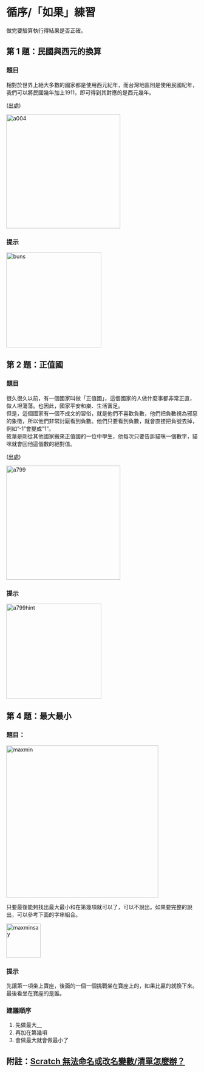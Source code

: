 # 循序/「如果」練習

做完要驗算執行得結果是否正確。  

## 第 1 題：民國與西元的換算

### 題目

相對於世界上絕大多數的國家都是使用西元紀年，而台灣地區則是使用民國紀年，我們可以將民國幾年加上1911，即可得到其對應的是西元幾年。

([出處](https://web.archive.org/web/20210729223105/http://www.tcgs.tc.edu.tw:1218/ShowProblem?problemid=a004))

<img src="http://nandemoi.github.io/zl111/media/a004.gif" alt="a004" height="300"/>

### 提示

<img src="http://nandemoi.github.io/zl111/media/a004.png" alt="buns" height="250"/>

## 第 2 題：正值國

### 題目

很久很久以前，有一個國家叫做「正值國」，這個國家的人做什麼事都非常正直，做人坦蕩蕩。也因此，國家平安和樂、生活富足。  
但是，這個國家有一個不成文的習俗，就是他們不喜歡負數，他們把負數視為邪惡的象徵，所以他們非常討厭看到負數。他們只要看到負數，就會直接把負號去掉，例如”-1”會變成”1”。  
筱華是剛從其他國家搬來正值國的一位中學生，他每次只要告訴貓咪一個數字，貓咪就會回他這個數的絕對值。  

([出處](https://zerojudge.tw/ShowProblem?problemid=a799))

<img src="http://nandemoi.github.io/zl111/media/a799.gif" alt="a799" height="300"/>

### 提示

<img src="http://nandemoi.github.io/zl111/media/a799hint.png" alt="a799hint" height="250"/>

## 第 4 題：最大最小

### 題目：

<img src="http://nandemoi.github.io/zl111/media/maxmin.png" alt="maxmin" height="400"/>

只要最後能夠找出最大最小和在第幾項就可以了，可以不說出。如果要完整的說出，可以參考下面的字串組合。

<img src="http://nandemoi.github.io/zl111/media/maxminsay.png" alt="maxminsay" height="90"/>

### 提示

先讓第一項坐上寶座，後面的一個一個挑戰坐在寶座上的，如果比贏的就換下來。最後看坐在寶座的是誰。

### 建議順序

1. 先做最大[　](http://nandemoi.github.io/zl111/media/maxminhint1.png)
2. 再加在第幾項
3. 會做最大就會做最小了

## 附註：[Scratch 無法命名或改名變數/清單怎麼辦？](https://nandemoi.github.io/zl111/scratchinput)